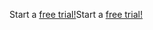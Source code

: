 <span data-ttu-id="5da72-101">Start a [free trial!](https://go.microsoft.com/fwlink/?linkid=847861)</span><span class="sxs-lookup"><span data-stu-id="5da72-101">Start a [free trial!](https://go.microsoft.com/fwlink/?linkid=847861)</span></span>